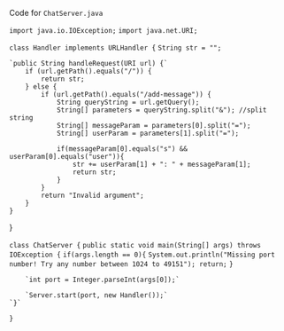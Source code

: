 Code for `ChatServer.java`

`import java.io.IOException;`
`import java.net.URI;`

`class Handler implements URLHandler {`
    `String str = "";`

    `public String handleRequest(URI url) {`
        if (url.getPath().equals("/")) {
            return str;
        } else {
            if (url.getPath().equals("/add-message")) { 
                String queryString = url.getQuery();
                String[] parameters = queryString.split("&"); //split string
                String[] messageParam = parameters[0].split("=");
                String[] userParam = parameters[1].split("=");
                
                if(messageParam[0].equals("s") && userParam[0].equals("user")){
                    str += userParam[1] + ": " + messageParam[1];
                    return str; 
                }
            }
            return "Invalid argument"; 
        }
    }
}

`class ChatServer {`
    `public static void main(String[] args) throws IOException {`
        `if(args.length == 0){`
            `System.out.println("Missing port number! Try any number between 1024 to 49151");
            return;`
        `}`

        `int port = Integer.parseInt(args[0]);`

        `Server.start(port, new Handler());`
    `}`
`}`
